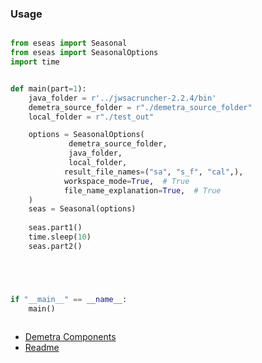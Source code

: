 ### Usage 

```python

from eseas import Seasonal
from eseas import SeasonalOptions
import time 


def main(part=1):
    java_folder = r'../jwsacruncher-2.2.4/bin' 
    demetra_source_folder = r"./demetra_source_folder"
    local_folder = r"./test_out"

    options = SeasonalOptions(
             demetra_source_folder,
             java_folder,
             local_folder,
            result_file_names=("sa", "s_f", "cal",),
            workspace_mode=True,  # True
            file_name_explanation=True,  # True
    )
    seas = Seasonal(options)
    
    seas.part1()
    time.sleep(10)
    seas.part2()





if "__main__" == __name__:
    main()
    
```


- [Demetra Components](https://github.com/SermetPekin/eseas-repo/docs/demetra_components.md)
- [Readme](https://github.com/SermetPekin/eseas-repo/README.md)
  